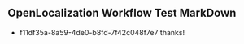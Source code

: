 ## OpenLocalization Workflow Test MarkDown
* f11df35a-8a59-4de0-b8fd-7f42c048f7e7 
thanks!<!--HONumber=Mar16_HO3-->
